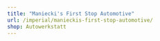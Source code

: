 ```yaml
---
title: "Maniecki's First Stop Automotive"
url: /imperial/manieckis-first-stop-automotive/
shop: Autowerkstatt
---
```

